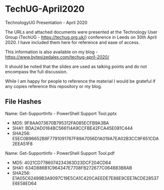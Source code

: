 # TechUG-April2020

TechnologyUG Presentation - April 2020

The URLs and attached documents were presented at the Technology User Group (TechUG - https://techug.org.uk/) conference in Leeds on 30th April 2020. I have included them here for reference and ease of access.

This information is also available on my blog - https://www.bytesizedalex.com/techug-april-2020/

It should be noted that the slides are used as talking points and do not encompass the full discussion.

While I am happy for people to reference the material I would be grateful if any copies reference this repository or my blog.

## File Hashes

Name: Get-SupportInfo - PowerShell Support Tool.pptx

* MD5: 9F8AA073670B795312FA085ECFB9A3BA
* SHA1: BDA2AD0184BC566114A9CCFBE42FCA45E081C444
* SHA256: E5EC0B96652B8F7791091767F89A7056D1A019A7EA02B3CC9F651CDA2EEA51F8

Name: Get-SupportInfo - PowerShell Support Tool.pdf

* MD5: 4021CD7786074234363D23DCF204CD64
* SHA1: 634D886B1C964347E7708FB272677C064B83B8AB
* SHA256: E1A05C62499B3A9097C19E5CA1C420CAEEDE7E88E9CEE7ACDE28537E6E58ED64
